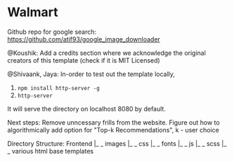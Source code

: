 # Walmart
Github repo for google search: https://github.com/atif93/google_image_downloader

@Koushik: Add a credits section where we acknowledge the original creators of this template (check if it is MIT Licensed)

@Shivaank, Jaya: In-order to test out the template locally,

1. `npm install http-server -g`
2. `http-server`

It will serve the directory on localhost 8080 by default.

Next steps: Remove unncessary frills from the website. Figure out how to algorithmically add option for "Top-k Recommendations", k - user choice

Directory Structure: 
Frontend
       |_ _ images
       |_ _ css
       |_ _ fonts
       |_ _ js
       |_ _ scss
       |_ _ various html base templates

